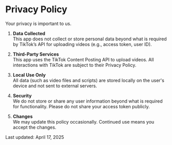 # Privacy Policy

Your privacy is important to us.

1. **Data Collected**  
   This app does not collect or store personal data beyond what is required by TikTok’s API for uploading videos (e.g., access token, user ID).

2. **Third-Party Services**  
   This app uses the TikTok Content Posting API to upload videos. All interactions with TikTok are subject to their Privacy Policy.

3. **Local Use Only**  
   All data (such as video files and scripts) are stored locally on the user's device and not sent to external servers.

4. **Security**  
   We do not store or share any user information beyond what is required for functionality. Please do not share your access token publicly.

5. **Changes**  
   We may update this policy occasionally. Continued use means you accept the changes.

Last updated: April 17, 2025
